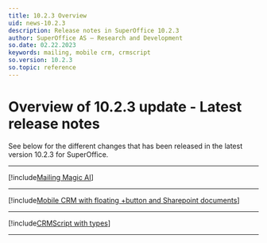 ```yaml
---
title: 10.2.3 Overview
uid: news-10.2.3
description: Release notes in SuperOffice 10.2.3
author: SuperOffice AS – Research and Development
so.date: 02.22.2023
keywords: mailing, mobile crm, crmscript
so.version: 10.2.3
so.topic: reference
---
```


# Overview of 10.2.3 update - Latest release notes

See below for the different changes that has been released in the latest version 10.2.3 for SuperOffice.
- - -

[!include[Mailing Magic AI](marketing/10.2.3-update.md)]
- - -

[!include[Mobile CRM with floating +button and Sharepoint documents](mobile/10.2.3-update.md)]
- - -

[!include[CRMScript with types](admin/10.2.3-update.md)]
- - -

<!-- Referenced links-->

<!-- Referenced images -->
